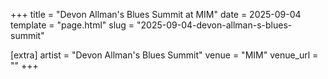 +++
title = "Devon Allman's Blues Summit at MIM"
date = 2025-09-04
template = "page.html"
slug = "2025-09-04-devon-allman-s-blues-summit"

[extra]
artist = "Devon Allman's Blues Summit"
venue = "MIM"
venue_url = ""
+++
